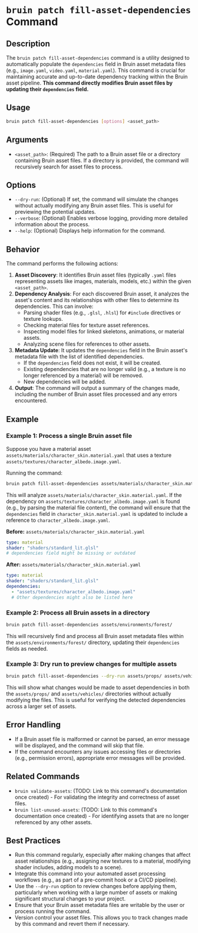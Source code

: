 # `bruin patch fill-asset-dependencies` Command

## Description

The `bruin patch fill-asset-dependencies` command is a utility designed to automatically populate the `dependencies` field in Bruin asset metadata files (e.g., `image.yaml`, `video.yaml`, `material.yaml`). This command is crucial for maintaining accurate and up-to-date dependency tracking within the Bruin asset pipeline. **This command directly modifies Bruin asset files by updating their `dependencies` field.**

## Usage

```bash
bruin patch fill-asset-dependencies [options] <asset_path>
```

## Arguments

-   `<asset_path>`: (Required) The path to a Bruin asset file or a directory containing Bruin asset files. If a directory is provided, the command will recursively search for asset files to process.

## Options

-   `--dry-run`: (Optional) If set, the command will simulate the changes without actually modifying any Bruin asset files. This is useful for previewing the potential updates.
-   `--verbose`: (Optional) Enables verbose logging, providing more detailed information about the process.
-   `--help`: (Optional) Displays help information for the command.

## Behavior

The command performs the following actions:

1.  **Asset Discovery**: It identifies Bruin asset files (typically `.yaml` files representing assets like images, materials, models, etc.) within the given `<asset_path>`.
2.  **Dependency Analysis**: For each discovered Bruin asset, it analyzes the asset's content and its relationships with other files to determine its dependencies. This can involve:
    *   Parsing shader files (e.g., `.glsl`, `.hlsl`) for `#include` directives or texture lookups.
    *   Checking material files for texture asset references.
    *   Inspecting model files for linked skeletons, animations, or material assets.
    *   Analyzing scene files for references to other assets.
3.  **Metadata Update**: It updates the `dependencies` field in the Bruin asset's metadata file with the list of identified dependencies.
    *   If the `dependencies` field does not exist, it will be created.
    *   Existing dependencies that are no longer valid (e.g., a texture is no longer referenced by a material) will be removed.
    *   New dependencies will be added.
4.  **Output**: The command will output a summary of the changes made, including the number of Bruin asset files processed and any errors encountered.

## Example

### Example 1: Process a single Bruin asset file

Suppose you have a material asset `assets/materials/character_skin.material.yaml` that uses a texture `assets/textures/character_albedo.image.yaml`.

Running the command:
```bash
bruin patch fill-asset-dependencies assets/materials/character_skin.material.yaml
```

This will analyze `assets/materials/character_skin.material.yaml`. If the dependency on `assets/textures/character_albedo.image.yaml` is found (e.g., by parsing the material file content), the command will ensure that the `dependencies` field in `character_skin.material.yaml` is updated to include a reference to `character_albedo.image.yaml`.

**Before:** `assets/materials/character_skin.material.yaml`
```yaml
type: material
shader: "shaders/standard_lit.glsl"
# dependencies field might be missing or outdated
```

**After:** `assets/materials/character_skin.material.yaml`
```yaml
type: material
shader: "shaders/standard_lit.glsl"
dependencies:
  - "assets/textures/character_albedo.image.yaml"
  # Other dependencies might also be listed here
```

### Example 2: Process all Bruin assets in a directory

```bash
bruin patch fill-asset-dependencies assets/environments/forest/
```

This will recursively find and process all Bruin asset metadata files within the `assets/environments/forest/` directory, updating their `dependencies` fields as needed.

### Example 3: Dry run to preview changes for multiple assets

```bash
bruin patch fill-asset-dependencies --dry-run assets/props/ assets/vehicles/
```

This will show what changes would be made to asset dependencies in both the `assets/props/` and `assets/vehicles/` directories without actually modifying the files. This is useful for verifying the detected dependencies across a larger set of assets.


## Error Handling

-   If a Bruin asset file is malformed or cannot be parsed, an error message will be displayed, and the command will skip that file.
-   If the command encounters any issues accessing files or directories (e.g., permission errors), appropriate error messages will be provided.

## Related Commands

-   `bruin validate-assets`: (TODO: Link to this command's documentation once created) - For validating the integrity and correctness of asset files.
-   `bruin list-unused-assets`: (TODO: Link to this command's documentation once created) - For identifying assets that are no longer referenced by any other assets.

## Best Practices

-   Run this command regularly, especially after making changes that affect asset relationships (e.g., assigning new textures to a material, modifying shader includes, adding models to a scene).
-   Integrate this command into your automated asset processing workflows (e.g., as part of a pre-commit hook or a CI/CD pipeline).
-   Use the `--dry-run` option to review changes before applying them, particularly when working with a large number of assets or making significant structural changes to your project.
-   Ensure that your Bruin asset metadata files are writable by the user or process running the command.
-   Version control your asset files. This allows you to track changes made by this command and revert them if necessary.
```
